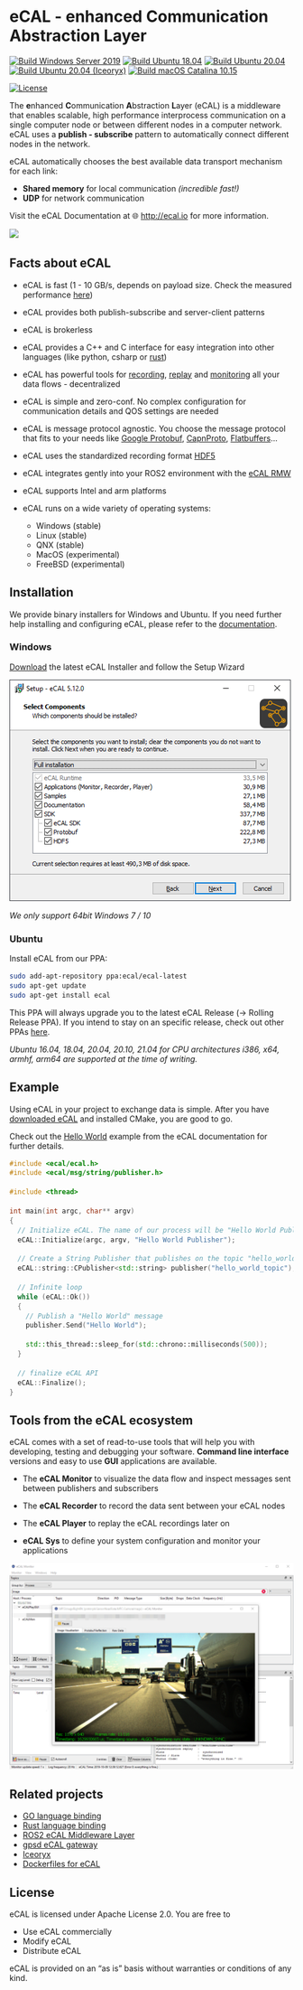 
# eCAL - enhanced Communication Abstraction Layer


[![Build Windows Server 2019](https://github.com/continental/ecal/workflows/Build%20Windows%20Server%202019/badge.svg)](https://github.com/continental/ecal/actions?workflow=Build+Windows+Server+2019) [![Build Ubuntu 18.04](https://github.com/continental/ecal/workflows/Build%20Ubuntu%2018.04/badge.svg)](https://github.com/continental/ecal/actions?workflow=Build+Ubuntu+18.04) [![Build Ubuntu 20.04](https://github.com/continental/ecal/workflows/Build%20Ubuntu%2020.04/badge.svg)](https://github.com/continental/ecal/actions?workflow=Build+Ubuntu+20.04) [![Build Ubuntu 20.04 (Iceoryx)](https://github.com/continental/ecal/workflows/Build%20Ubuntu%2020.04%20(Iceoryx)/badge.svg)](https://github.com/continental/ecal/actions?workflow=Build+Ubuntu+20.04+(Iceoryx)) [![Build macOS Catalina 10.15](https://github.com/continental/ecal/workflows/Build%20macOS%20Catalina%2010.15/badge.svg)](https://github.com/continental/ecal/actions?workflow=Build+macOS+Catalina+10.15)

[![License](https://img.shields.io/github/license/continental/ecal.svg?style=flat)](LICENSE.txt)

The **e**nhanced **C**ommunication **A**bstraction **L**ayer (eCAL) is a middleware that enables scalable, high performance interprocess communication on a single computer node or between different nodes in a computer network.
eCAL uses a **publish - subscribe** pattern to automatically connect different nodes in the network.

eCAL automatically chooses the best available data transport mechanism for each link:
- **Shared memory** for local communication _(incredible fast!)_
- **UDP** for network communication

Visit the eCAL Documentation at 🌐 http://ecal.io for more information.

![](doc/rst/getting_started/img/ecal_concept_notebooks.svg)

## Facts about eCAL

* eCAL is fast (1 - 10 GB/s, depends on payload size. Check the measured performance [here](https://continental.github.io/ecal/advanced/performance.html))
* eCAL provides both publish-subscribe and server-client patterns
* eCAL is brokerless
* eCAL provides a C++ and C interface for easy integration into other languages (like python, csharp or [rust](https://github.com/kopernikusai/ecal-rs))
* eCAL has powerful tools for [recording](https://continental.github.io/ecal/getting_started/recorder.html), [replay](https://continental.github.io/ecal/getting_started/player.html) and [monitoring](https://continental.github.io/ecal/getting_started/monitor.html) all your data flows - decentralized
* eCAL is simple and zero-conf. No complex configuration for communication details and QOS settings are needed
* eCAL is message protocol agnostic. You choose the message protocol that fits to your needs like [Google Protobuf](https://developers.google.com/protocol-buffers), [CapnProto](https://capnproto.org/), [Flatbuffers](https://google.github.io/flatbuffers/)...
* eCAL uses the standardized recording format [HDF5](https://www.hdfgroup.org/solutions/hdf5/)
* eCAL integrates gently into your ROS2 environment with the [eCAL RMW](https://github.com/continental/rmw_ecal)  
* eCAL supports Intel and arm platforms

* eCAL runs on a wide variety of operating systems:
  * Windows (stable)
  * Linux (stable)
  * QNX (stable)
  * MacOS (experimental)
  * FreeBSD (experimental)

## Installation

We provide binary installers for Windows and Ubuntu. If you need further help installing and configuring eCAL, please refer to the [documentation](https://continental.github.io/ecal/getting_started/setup.html).

### Windows

[Download](https://continental.github.io/ecal/_download_archive/download_archive.html) the latest eCAL Installer and follow the Setup Wizard

![eCAL Setup](doc/rst/getting_started/img/setup.png)
    
*We only support 64bit Windows 7 / 10*

### Ubuntu

Install eCAL from our PPA:

```bash
sudo add-apt-repository ppa:ecal/ecal-latest
sudo apt-get update
sudo apt-get install ecal
```
This PPA will always upgrade you to the latest eCAL Release (-> Rolling Release PPA). If you intend to stay on an specific release, check out other PPAs [here](https://continental.github.io/ecal/getting_started/setup.html#fa-ubuntu-automatically-install-ecal-from-a-ppa).

*Ubuntu 16.04, 18.04, 20.04, 20.10, 21.04 for CPU architectures i386, x64, armhf, arm64 are supported at the time of writing.*

## Example

Using eCAL in your project to exchange data is simple. After you have [downloaded eCAL](http://ecal.io) and installed CMake, you are good to go.

Check out the [Hello World](https://continental.github.io/ecal/getting_started/hello_world.html) example from the eCAL documentation for further details.

``` cpp
#include <ecal/ecal.h>
#include <ecal/msg/string/publisher.h>

#include <thread>

int main(int argc, char** argv)
{
  // Initialize eCAL. The name of our process will be "Hello World Publisher"
  eCAL::Initialize(argc, argv, "Hello World Publisher");

  // Create a String Publisher that publishes on the topic "hello_world_topic"
  eCAL::string::CPublisher<std::string> publisher("hello_world_topic");

  // Infinite loop
  while (eCAL::Ok())
  {
    // Publish a "Hello World" message
    publisher.Send("Hello World");

    std::this_thread::sleep_for(std::chrono::milliseconds(500));
  }

  // finalize eCAL API
  eCAL::Finalize();
}
```

## Tools from the eCAL ecosystem

eCAL comes with a set of read-to-use tools that will help you with developing, testing and debugging your software. **Command line interface** versions and easy to use **GUI** applications are available.

- The **eCAL Monitor** to visualize the data flow and inspect messages sent between publishers and subscribers 

- The **eCAL Recorder** to record the data sent between your eCAL nodes

- The **eCAL Player** to replay the eCAL recordings later on

- **eCAL Sys** to define your system configuration and monitor your applications

![eCAL Mon](gfx/app/monitor_imagevisu.png)

## Related projects

* [GO language binding](https://github.com/Blutkoete/golang-ecal)
* [Rust language binding](https://github.com/kopernikusai/ecal-rs)
* [ROS2 eCAL Middleware Layer](https://github.com/continental/rmw_ecal)
* [gpsd eCAL gateway](https://github.com/continental/gpsd2ecal)
* [Iceoryx](https://github.com/eclipse/iceoryx)
* [Dockerfiles for eCAL](https://github.com/Blutkoete/docker-ecal)

## License

eCAL is licensed under Apache License 2.0. You are free to

- Use eCAL commercially
- Modify eCAL
- Distribute eCAL

eCAL is provided on an “as is” basis without warranties or conditions of any kind.
